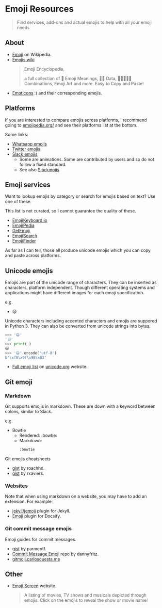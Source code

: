# Emoji Resources
> Find services, add-ons and actual emojis to help with all your emoji needs


## About

- [Emoji](https://en.wikipedia.org/wiki/Emoji) on Wikipedia.
- [Emojis.wiki](https://emojis.wiki/)
    > Emoji Encyclopedia,
    >
    > a full collection of 📙 Emoji Meanings, 👨‍💻 Data, 🙅‍♀️🍕🍔🍟 Combinations, Emoji Art and more. Easy to Copy and Paste!
- [Emoticons](https://en.wikipedia.org/wiki/List_of_emoticons) :) and their corresponding emojis.


## Platforms

If you are interested to compare emojis across platforms, I recommend going to [emojipedia.org/](https://emojipedia.org/) and see their platforms list at the bottom.

Some links:

- [Whatsapp emojis](https://emojipedia.org/whatsapp/)
- [Twitter emojis](https://emojipedia.org/twitter/)
- [Slack emojis](https://emojipedia.org/slack/) 
    - Some are animations. Some are contributed by users and so do not follow a fixed standard.
    - See also [Slackmojis](https://slackmojis.com/)


## Emoji services

Want to lookup emojis by category or search for emojis based on text? Use one of these.

This list is not curated, so I cannot guarantee the quality of these.

- [EmojiKeyboard.io](https://emojikeyboard.io/)
- [EmojiPedia](https://emojipedia.org/)
- [GetEmoji](https://getemoji.com/)
- [EmojiSearch](https://emojisearch.com/)
- [EmojiFinder](https://emojifinder.com/)

As far as I can tell, those all produce unicode emojis which you can copy and paste across platforms.


## Unicode emojis

Emojis are part of the unicode range of characters. They can be inserted as characters, platform independent. Though different operating systems and applications might have different images for each emoji specification.

e.g.

- 😃


Unicode characters including accented characters and emojis are suppored in Python 3. They can also be converted from unicode strings into bytes.

 ```python
 >>> '😃'
'😃'
>>> print(_)
😃
>>> '😃'.encode('utf-8')
b'\xf0\x9f\x98\x83'
```

- [Full emoji list](https://unicode.org/emoji/charts/full-emoji-list.html) on [unicode.org](https://unicode.org) website.


## Git emoji

### Markdown

Git supports emojis in markdown. These are down with a keyword between colons, similar to Slack. 

e.g.

- Bowtie
    - Rendered: :bowtie:
    - Markdown:
        ```markdown
        :bowtie
        ```

Git emojis cheatsheets

- [gist](https://gist.github.com/roachhd/1f029bd4b50b8a524f3c) by roachhd.
- [gist](https://gist.github.com/rxaviers/7360908) by rxaviers.

### Websites

Note that when using markdown on a website, you may have to add an extension. For example:

- [jekyll/jemoji](https://github.com/jekyll/jemoji) plugin for Jekyll.
- [Emoji](https://docsify.now.sh/en/plugins?id=emoji) plugin for Docsify.

### Git commit message emojis

Emoji guides for commit messages.

- [gist](https://gist.github.com/parmentf/035de27d6ed1dce0b36a) by parmentf.
- [Commit Message Emoji](https://github.com/dannyfritz/commit-message-emoji) repo by dannyfritz.
- [gitmoji.carloscuesta.me](https://gitmoji.carloscuesta.me)


## Other

- [Emoji Screen](https://emojiscreen.com/) website. 
    > A listing of movies, TV shows and musicals depicted through emojis. Click on the emojis to reveal the show or movie name!

